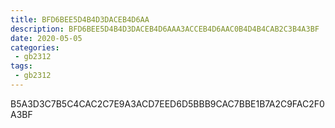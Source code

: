 ```yaml
---
title: BFD6BEE5D4B4D3DACEB4D6AA
description: BFD6BEE5D4B4D3DACEB4D6AAA3ACCEB4D6AAC0B4D4B4CAB2C3B4A3BF
date: 2020-05-05
categories:
 - gb2312
tags:
 - gb2312
---
```





B5A3D3C7B5C4CAC2C7E9A3ACD7EED6D5BBB9CAC7BBE1B7A2C9FAC2F0A3BF